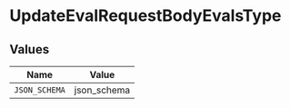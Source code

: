 # UpdateEvalRequestBodyEvalsType


## Values

| Name          | Value         |
| ------------- | ------------- |
| `JSON_SCHEMA` | json_schema   |